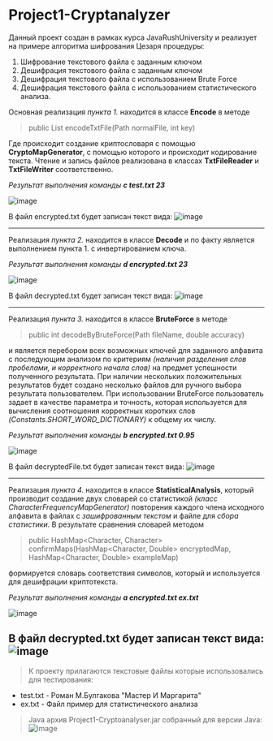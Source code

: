 # Project1-Cryptanalyzer
Данный проект создан в рамках курса JavaRushUniversity и реализует
на примере алгоритма шифрования Цезаря процедуры:
1. Шифрование текстового файла с заданным ключом
2. Дешифрация текстового файла с заданным ключом
3. Дешифрация текстового файла с использованием Brute Force
4. Дешифрация текстового файла с использованием статистического анализа.

Основная реализация *пункта 1.* находится в классе **Encode** в методе 
>public List<String> encodeTxtFile(Path normalFile, int key)

Где происходит создание криптословаря с помощью **CryptoMapGenerator**, с помощью
которого и происходит кодирование текста. Чтение и запись файлов реализована
в классах **TxtFileReader** и **TxtFileWriter** соответственно.

*Результат выполнения команды **c test.txt 23***

![image](images/b.jpg  "Результат выполнения команды [c]")

В файл encrypted.txt будет записан текст вида:
![image](images/bt.jpg "Результат шифрования текста")

---
Реализация *пункта 2.* находится в классе **Decode** и по факту является выполнением
пункта 1. с инвертированием ключа.

*Результат выполнения команды **d encrypted.txt 23***

![image](images/d.jpg  "Результат выполнения команды [d]")

В файл decrypted.txt будет записан текст вида:
![image](images/dt.jpg "Результат шифрования текста")

---
Реализация *пункта 3.* находится в классе **BruteForce** в методе
>public int decodeByBruteForce(Path fileName, double accuracy)

и является перебором всех возможных ключей для заданного алфавита с последующим 
анализом по критериям *(наличия разделения слов пробелами, и корректного начала слов)* на предмет успешности полученного результата. При наличии
нескольких положительных результатов будет создано несколько файлов для ручного выбора
результата пользователем. При использовании BruteForce пользователь задает в качестве
параметра и точность, которая используется для вычисления соотношения корректных
коротких слов *(Constants.SHORT_WORD_DICTIONARY)* к общему их числу.

*Результат выполнения команды **b encrypted.txt 0.95***

![image](images/b.jpg  "Результат выполнения команды [b]")

В файл decryptedFile.txt будет записан текст вида:
![image](images/bt.jpg "Результат шифрования текста")

---
Реализация *пункта 4.* находится в классе **StatisticalAnalysis**, который производит
создание двух словарей со статистикой *(класс CharacterFrequencyMapGenerator)* 
повторения каждого члена исходного алфавита в файлах с *зашифрованным текстом*
и файле для *сбора статистики*.
В результате сравнения словарей методом
> public HashMap<Character, Character> confirmMaps(HashMap<Character, Double> encryptedMap, HashMap<Character, Double> exampleMap)

формируется словарь соответствия символов, который и используется для дешифрации
криптотекста.

*Результат выполнения команды **a encrypted.txt ex.txt***

![image](images/a.jpg  "Результат выполнения команды [a]")

В файл decrypted.txt будет записан текст вида:
![image](images/at.jpg "Результат дешифрования текста")
---
>К проекту прилагаются текстовые файлы которые использовались для тестирования:
+ test.txt - Роман М.Булгакова "Мастер И Маргарита"
+ ex.txt - Файл пример для статистического анализа

>Java архив Project1-Cryptoanalyser.jar собранный для версии Java:
![image](images/javaVersion.jpg "версия для запуска jar")